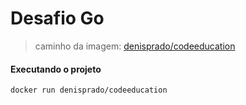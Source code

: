 # Desafio Go

> caminho da imagem: [denisprado/codeeducation](https://hub.docker.com/repository/docker/denisprado/codeeducation)

#### Executando o projeto

```sh
docker run denisprado/codeeducation
```
